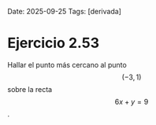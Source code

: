 Date: 2025-09-25
Tags: [derivada]

# Ejercicio 2.53

 
Hallar el punto más cercano al punto  $$ (-3,1)$$   sobre la recta  $$ 6x+y=9$$  .
